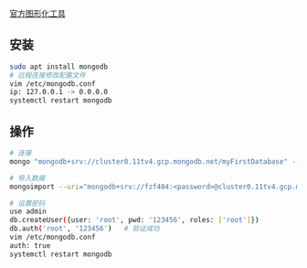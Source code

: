 <!-- 
title: MongoDB
sort: 
--> 

[官方图形化工具](https://www.mongodb.com/try/download/compass)

## 安装

```bash
sudo apt install mongodb
# 远程连接修改配置文件
vim /etc/mongodb.conf
ip: 127.0.0.1 -> 0.0.0.0 
systemctl restart mongodb
```

## 操作

```bash
# 连接
mongo "mongodb+srv://cluster0.11tv4.gcp.mongodb.net/myFirstDatabase" --username fzf404 

# 导入数据
mongoimport --uri="mongodb+srv://fzf404:<password>@cluster0.11tv4.gcp.mongodb.net/test"  -c product products.json

# 设置密码
use admin
db.createUser({user: 'root', pwd: '123456', roles: ['root']})
db.auth('root', '123456')	# 验证成功
vim /etc/mongodb.conf
auth: true
systemctl restart mongodb
```

